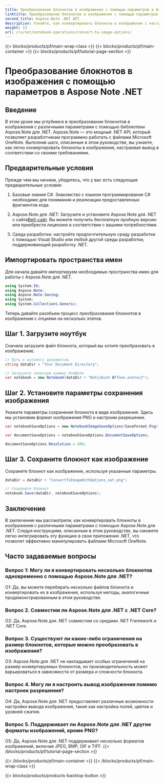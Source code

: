 ```yaml
---
title: Преобразование блокнотов в изображения с помощью параметров в Aspose Note .NET
linktitle: Преобразование блокнотов в изображения с помощью параметров в Aspose Note .NET
second_title: Aspose.Note .NET API
description: Узнайте, как конвертировать блокноты в изображения с настраиваемыми параметрами с помощью Aspose.Note для .NET.
weight: 13
url: /ru/net/notebook-operations/convert-to-image-options/
---
```


{{< blocks/products/pf/main-wrap-class >}}
{{< blocks/products/pf/main-container >}}
{{< blocks/products/pf/tutorial-page-section >}}

# Преобразование блокнотов в изображения с помощью параметров в Aspose Note .NET

## Введение

В этом уроке мы углубимся в преобразование блокнотов в изображения с различными параметрами с помощью библиотеки Aspose.Note для .NET. Aspose.Note — это мощный .NET API, который позволяет разработчикам программно работать с файлами Microsoft OneNote. Выполнив шаги, описанные в этом руководстве, вы узнаете, как легко конвертировать блокноты в изображения, настраивая вывод в соответствии со своими требованиями.

## Предварительные условия

Прежде чем мы начнем, убедитесь, что у вас есть следующие предварительные условия:

1. Базовые знания C#. Знакомство с языком программирования C# необходимо для понимания и реализации предоставленных фрагментов кода.

2.  Aspose.Note для .NET: Загрузите и установите Aspose.Note для .NET с сайта[Веб-сайт](https://releases.aspose.com/note/net/). Вы можете получить бесплатную пробную версию или приобрести лицензию в соответствии с вашими потребностями.

3. Среда разработки: настройте предпочтительную среду разработки с помощью Visual Studio или любой другой среды разработки, поддерживающей разработку .NET.

## Импортировать пространства имен

Для начала давайте импортируем необходимые пространства имен для работы с Aspose.Note для .NET.

```csharp
using System.IO;
using Aspose.Note;
using Aspose.Note.Saving;
using System;
using System.Collections.Generic;
```

Теперь давайте разобьем процесс преобразования блокнотов в изображения с опциями на несколько этапов.

## Шаг 1. Загрузите ноутбук

Сначала загрузите файл блокнота, который вы хотите преобразовать в изображение.

```csharp
// Путь к каталогу документов.
string dataDir = "Your Document Directory";

// Загрузите записную книжку OneNote
var notebook = new Notebook(dataDir + "Notizbuch �ffnen.onetoc2");
```

## Шаг 2. Установите параметры сохранения изображения

Укажите параметры сохранения блокнота в виде изображения. Здесь мы установим формат изображения PNG и настроим разрешение.

```csharp
var notebookSaveOptions = new NotebookImageSaveOptions(SaveFormat.Png);

var documentSaveOptions = notebookSaveOptions.DocumentSaveOptions;

documentSaveOptions.Resolution = 400;
```

## Шаг 3. Сохраните блокнот как изображение

Сохраните блокнот как изображение, используя указанные параметры.

```csharp
dataDir = dataDir + "ConvertToImageWithOptions_out.png";

// Сохраните блокнот
notebook.Save(dataDir, notebookSaveOptions);
```

## Заключение

В заключение мы рассмотрели, как конвертировать блокноты в изображения с различными параметрами с помощью Aspose.Note для .NET. Следуя инструкциям, описанным в этом руководстве, вы сможете легко интегрировать эту функцию в свои приложения .NET, что позволит эффективно манипулировать файлами Microsoft OneNote.

## Часто задаваемые вопросы

### Вопрос 1: Могу ли я конвертировать несколько блокнотов одновременно с помощью Aspose.Note для .NET?

О1: Да, вы можете перебирать несколько файлов блокнота и конвертировать их в изображения, используя методы, аналогичные продемонстрированным в этом руководстве.

### Вопрос 2. Совместим ли Aspose.Note для .NET с .NET Core?

О2: Да, Aspose.Note для .NET совместим со средами .NET Framework и .NET Core.

### Вопрос 3. Существуют ли какие-либо ограничения на размер блокнотов, которые можно преобразовать в изображения?

О3: Aspose.Note для .NET не накладывает особых ограничений на размер конвертируемых блокнотов, но производительность может варьироваться в зависимости от размера и сложности блокнота.

### Вопрос 4. Могу ли я настроить вывод изображения помимо настроек разрешения?

О4: Да, Aspose.Note для .NET предоставляет различные возможности настройки вывода изображения, такие как настройка полей, цветов и уровней сжатия.

### Вопрос 5. Поддерживает ли Aspose.Note для .NET другие форматы изображений, кроме PNG?

О5: Да, Aspose.Note для .NET поддерживает несколько форматов изображений, включая JPEG, BMP, GIF и TIFF.
{{< /blocks/products/pf/tutorial-page-section >}}

{{< /blocks/products/pf/main-container >}}
{{< /blocks/products/pf/main-wrap-class >}}

{{< blocks/products/products-backtop-button >}}

